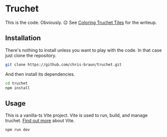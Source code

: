 # Truchet

This is the code. Obviously. 😉 See [Coloring Truchet Tiles](https://chris-braun.github.io/truchet/) for the writeup.

## Installation

There's nothing to install unless you want to play with the code. In that case just clone the repository.

```sh
git clone https://github.com/chris-braun/truchet.git
```

And then install its dependencies.

```sh
cd truchet
npm install
```

## Usage

This is a vanilla-ts Vite project. Vite is used to run, build, and manage truchet. [Find out more](https://vite.dev/guide/) about Vite.

```sh
npm run dev
```
